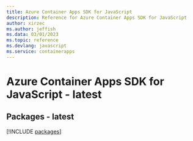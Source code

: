 ```yaml
---
title: Azure Container Apps SDK for JavaScript
description: Reference for Azure Container Apps SDK for JavaScript
author: xirzec
ms.author: jeffish
ms.data: 03/01/2023
ms.topic: reference
ms.devlang: javascript
ms.service: containerapps
---
```

# Azure Container Apps SDK for JavaScript - latest
## Packages - latest
[!INCLUDE [packages](container-apps-index.md)]